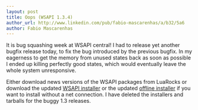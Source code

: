```yaml
---
layout: post
title: Oops (WSAPI 1.3.4)
author_url: http://www.linkedin.com/pub/fabio-mascarenhas/a/b32/5a6
author: Fabio Mascarenhas
---
```


It is bug squashing week at WSAPI central! I had to release yet another bugfix release today, to
fix the bug introduced by the previous bugfix. In my eagerness to get the memory from unused states
back as soon as possible I ended up killing perfectly good states, which would eventually leave the
whole system unresponsive.

Either download news versions of the WSAPI packages from LuaRocks or download the
updated [WSAPI installer](http://github.com/downloads/keplerproject/wsapi/wsapi-install-1.3.4) or the updated
[offline installer](http://github.com/downloads/keplerproject/wsapi/wsapi-aio-install-1.3.4.tar.gz) if you want to
install without a net connection. I have deleted the installers and tarballs for the buggy 1.3 releases.
